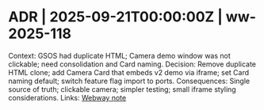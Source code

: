 # ADR | 2025-09-21T00:00:00Z | ww-2025-118

Context: GSOS had duplicate HTML; Camera demo window was not clickable; need consolidation and Card naming.
Decision: Remove duplicate HTML clone; add Camera Card that embeds v2 demo via iframe; set Card naming default; switch feature flag import to ports.
Consequences: Single source of truth; clickable camera; simpler testing; small iframe styling considerations.
Links: [Webway note](../../../../scaffolds/webway_gsos_cards_consolidate.md)

